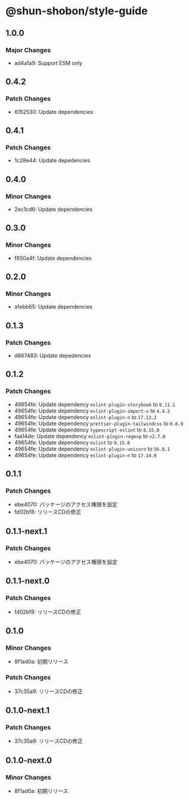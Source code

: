 # @shun-shobon/style-guide

## 1.0.0

### Major Changes

- ad4a1a9: Support ESM only

## 0.4.2

### Patch Changes

- 6152530: Update dependencies

## 0.4.1

### Patch Changes

- 1c28e44: Update depedencies

## 0.4.0

### Minor Changes

- 2ec1cd6: Update dependencies

## 0.3.0

### Minor Changes

- f850a4f: Update dependencies

## 0.2.0

### Minor Changes

- a1ebb65: Update dependencies

## 0.1.3

### Patch Changes

- d667483: Update depedencies

## 0.1.2

### Patch Changes

- 49654fe: Update dependency `eslint-plugin-storybook` to `0.11.1`
- 49654fe: Update dependency `eslint-plugin-import-x` to `4.4.3`
- 49654fe: Update dependency `eslint-plugin-n` to `17.13.2`
- 49654fe: Update dependency `prettier-plugin-tailwindcss` to `0.6.9`
- 49654fe: Update dependency `typescript-eslint` to `8.15.0`
- faa14de: Update dependency `eslint-plugin-regexp` to `v2.7.0`
- 49654fe: Update dependency `eslint` to `9.15.0`
- 49654fe: Update dependency `eslint-plugin-unicorn` to `56.0.1`
- 49654fe: Update dependency `eslint-plugin-n` to `17.14.0`

## 0.1.1

### Patch Changes

- ebe4070: パッケージのアクセス権限を設定
- fd02bf8: リリースCDの修正

## 0.1.1-next.1

### Patch Changes

- ebe4070: パッケージのアクセス権限を設定

## 0.1.1-next.0

### Patch Changes

- fd02bf8: リリースCDの修正

## 0.1.0

### Minor Changes

- 8f1ad0a: 初期リリース

### Patch Changes

- 37c35a9: リリースCDの修正

## 0.1.0-next.1

### Patch Changes

- 37c35a9: リリースCDの修正

## 0.1.0-next.0

### Minor Changes

- 8f1ad0a: 初期リリース
